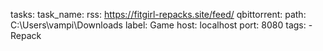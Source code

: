tasks:
  task_name:
    rss: https://fitgirl-repacks.site/feed/
    qbittorrent:
  path: C:\Users\vampi\Downloads
  label: Game
  host: localhost
  port: 8080
  tags:
    - Repack